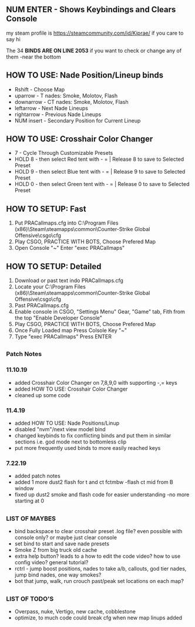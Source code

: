 ## <b>NUM ENTER - Shows Keybindings and Clears Console </b>
my steam profile is https://steamcommunity.com/id/Kiprae/ if you care to say hi

The 34 <b> BINDS ARE ON LINE 2053</b> if you want to check or change any of them -near the bottom
	
## HOW TO USE: Nade Position/Lineup binds
- Rshift     - Choose Map
- uparrow    - T nades: Smoke, Molotov, Flash
- downarrow  - CT nades: Smoke, Molotov, Flash
- leftarrow  - Next Nade Lineups
- rightarrow - Previous Nade Lineups
- NUM insert - Secondary Position for Current Lineup


## HOW TO USE: Crosshair Color Changer
- 7		  - Cycle Through Customizable Presets
- HOLD 8	  - then select Red tent with -  = | Release 8 to save to Selected Preset
- HOLD 9	  - then select Blue tent with -  = | Release 9 to save to Selected Preset
- HOLD 0	  - then select Green tent with -  = | Release 0 to save to Selected Preset

##
## HOW TO SETUP: Fast
1. Put PRACallmaps.cfg into C:\Program Files (x86)\Steam\steamapps\common\Counter-Strike Global Offensive\csgo\cfg
2. Play CSGO, PRACTICE WITH BOTS, Choose Prefered Map
3. Open Console "~" Enter "exec PRACallmaps"

## HOW TO SETUP: Detailed
1. Download or past text indo PRACallmaps.cfg
2. Locate your C:\Program Files (x86)\Steam\steamapps\common\Counter-Strike Global Offensive\csgo\cfg
3. Past PRACallmaps.cfg
4. Enable console in CSGO, "Settings Menu" Gear, "Game" tab, Fith from the top "Enable Developer Console"
5. Play CSGO, PRACTICE WITH BOTS, Choose Prefered Map
6. Once Fully Loaded map Press Colsole Key "~"
7. Type "exec PRACallmaps" Press ENTER

##
### Patch Notes

### 11.10.19
- added Crosshair Color Changer on 7,8,9,0 with supporting -,= keys
- added  HOW TO USE: Crosshair Color Changer
- cleaned up some code

### 11.4.19
- added HOW TO USE: Nade Positions/Linup
- disabled "nvm"/next view model bind
- changed keybinds to fix conflicting binds and put them in similar sections i.e. god mode next to bottomless clip
- put more frequently used binds to more easily reached keys

### 7.22.19
- added patch notes
- added 1 more dust2 flash for t and ct fctmbw -flash ct mid from B window
- fixed up dust2 smoke and flash code for easier understanding -no more starting at 0

## 
### LIST OF MAYBES
- bind backspace to clear crosshair preset .log file? even possible with console only? or maybe just clear console
- set bind to start and save nade presets
- Smoke Z from big truck old cache
- extra help button? leads to a how to edit the code video?	 how to use config video?  general tutorial?
- rctrl - jump boost positions, nades to take a/b, callouts, god tier nades, jump bind nades, one way smokes?
- bot that jump, walk, run crouch past/peak set locations on each map?
##
### LIST OF TODO'S
- Overpass, nuke, Vertigo, new cache, cobblestone
- optimize, to much code could break cfg when new map linups added
